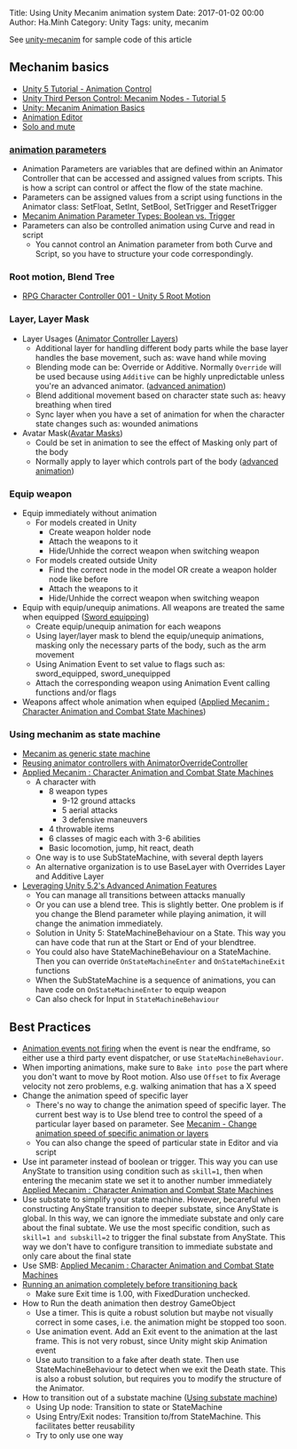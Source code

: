 Title: Using Unity Mecanim animation system
Date: 2017-01-02 00:00
Author: Ha.Minh
Category: Unity
Tags: unity, mecanim

See [unity-mecanim](https://github.com/minhhh/unity-mecanim.git) for sample code of this article

## Mechanim basics
* [Unity 5 Tutorial - Animation Control](https://www.youtube.com/watch?v=wdOk5QXYC6Y)
* [Unity Third Person Control: Mecanim Nodes - Tutorial 5](https://www.youtube.com/watch?v=7-OUZecgXv0)
* [Unity: Mecanim Animation Basics](https://community.mixamo.com/hc/en-us/articles/203879268)
* [Animation Editor](http://docs.unity3d.com/Manual/animeditor-UsingAnimationEditor.html)
* [Solo and mute](http://docs.unity3d.com/Manual/AnimationSoloMute.html)

### [animation parameters](http://docs.unity3d.com/Manual/AnimationParameters.html)
* Animation Parameters are variables that are defined within an Animator Controller that can be accessed and assigned values from scripts. This is how a script can control or affect the flow of the state machine.
* Parameters can be assigned values from a script using functions in the Animator class: SetFloat, SetInt, SetBool, SetTrigger and ResetTrigger
* [Mecanim Animation Parameter Types: Boolean vs. Trigger](http://answers.unity3d.com/questions/600268/mecanim-animation-parameter-types-boolean-vs-trigg.html)
* Parameters can also be controlled animation using Curve and read in script
    * You cannot control an Animation parameter from both Curve and Script, so you have to structure your code correspondingly.


### Root motion, Blend Tree
* [RPG Character Controller 001 - Unity 5 Root Motion](https://www.youtube.com/watch?v=k12w-rEbuXI&index=1&list=PL_eGgISVYZkeD-q83hLtPESTB-lPKnfjH)

### Layer, Layer Mask
* Layer Usages ([Animator Controller Layers](https://unity3d.com/learn/tutorials/topics/animation/animator-controller-layers))
    * Additional layer for handling different body parts while the base layer handles the base movement, such as: wave hand while moving
    * Blending mode can be: Override or Additive. Normally `Override` will be used because using `Additive` can be highly unpredictable unless you're an advanced animator. ([advanced animation](https://community.mixamo.com/hc/en-us/articles/204581427-Unity-Mecanim-Advanced-Animation))
    * Blend additional movement based on character state such as: heavy breathing when tired
    * Sync layer when you have a set of animation for when the character state changes such as: wounded animations
* Avatar Mask([Avatar Masks](https://unity3d.com/learn/tutorials/topics/animation/avatar-masks))
    * Could be set in animation to see the effect of Masking only part of the body
    * Normally apply to layer which controls part of the body ([advanced animation](https://community.mixamo.com/hc/en-us/articles/204581427-Unity-Mecanim-Advanced-Animation))

### Equip weapon
* Equip immediately without animation
    * For models created in Unity
        * Create weapon holder node
        * Attach the weapons to it
        * Hide/Unhide the correct weapon when switching weapon
    * For models created outside Unity
        * Find the correct node in the model OR create a weapon holder node like before
        * Attach the weapons to it
        * Hide/Unhide the correct weapon when switching weapon
* Equip with equip/unequip animations. All weapons are treated the same when equipped ([Sword equipping](https://www.youtube.com/watch?v=7gsl43thTsk))
    * Create equip/unequip animation for each weapons
    * Using layer/layer mask to blend the equip/unequip animations, masking only the necessary parts of the body, such as the arm movement
    * Using Animation Event to set value to flags such as: sword_equipped, sword_unequipped
    * Attach the corresponding weapon using Animation Event calling functions and/or flags
* Weapons affect whole animation when equiped ([Applied Mecanim : Character Animation and Combat State Machines](https://www.youtube.com/watch?v=Is9C4i4XyXk))


### Using mechanim as state machine
* [Mecanim as generic state machine](http://forum.unity3d.com/threads/mecanim-as-generic-state-machine.311201/)
* [Reusing animator controllers with AnimatorOverrideController](http://pekalicious.com/blog/unity3d-reusing-animator-controllers-with-animatoroverridecontroller/)
* [Applied Mecanim : Character Animation and Combat State Machines](https://www.youtube.com/watch?v=Is9C4i4XyXk)
    * A character with
        * 8 weapon types
            * 9-12 ground attacks
            * 5 aerial attacks
            * 3 defensive maneuvers
        * 4 throwable items
        * 6 classes of magic each with 3-6 abilities
        * Basic locomotion, jump, hit react, death
    * One way is to use SubStateMachine, with several depth layers
    * An alternative organization is to use BaseLayer with Overrides Layer and Additive Layer
* [Leveraging Unity 5.2's Advanced Animation Features](https://www.youtube.com/watch?v=HOURak6BpSo)
    * You can manage all transitions between attacks manually
    * Or you can use a blend tree. This is slightly better. One problem is if you change the Blend parameter while playing animation, it will change the animation immediately.
    * Solution in Unity 5: StateMachineBehaviour on a State. This way you can have code that run at the Start or End of your blendtree.
    * You could also have StateMachineBehaviour on a StateMachine. Then you can override `OnStateMachineEnter` and `OnStateMachineExit` functions
    * When the SubStateMachine is a sequence of animations, you can have code on `OnStateMachineEnter` to equip weapon
    * Can also check for Input in `StateMachineBehaviour`



## Best Practices

* [Animation events not firing](http://answers.unity3d.com/questions/806949/animation-events-not-firing.html) when the event is near the endframe, so either use a third party event dispatcher, or use `StateMachineBehaviour`.
* When importing animations, make sure to `Bake into pose` the part where you don't want to move by Root motion. Also use `Offset` to fix Average velocity not zero problems, e.g. walking animation that has a X speed
* Change the animation speed of specific layer
    * There's no way to change the animation speed of specific layer. The current best way is to Use blend tree to control the speed of a particular layer based on parameter. See [Mecanim - Change animation speed of specific animation or layers](http://forum.unity3d.com/threads/mecanim-change-animation-speed-of-specific-animation-or-layers.160395/)
    * You can also change the speed of particular state in Editor and via script
* Use int parameter instead of boolean or trigger. This way you can use AnyState to transition using condition such as `skill=1`, then when entering the mecanim state we set it to another number immediately [Applied Mecanim : Character Animation and Combat State Machines](https://www.youtube.com/watch?v=Is9C4i4XyXk)
* Use substate to simplify your state machine. However, becareful when constructing AnyState transition to deeper substate, since AnyState is global. In this way, we can ignore the immediate substate and only care about the final subtate. We use the most specific condition, such as `skill=1 and subskill=2` to trigger the final substate from AnyState. This way we don't have to configure transition to immediate substate and only care about the final state
* Use SMB: [Applied Mecanim : Character Animation and Combat State Machines](https://www.youtube.com/watch?v=Is9C4i4XyXk)
* [Running an animation completely before transitioning back](http://answers.unity3d.com/questions/685968/running-an-animation-completely-before-transitioni.html)
    * Make sure Exit time is 1.00, with FixedDuration unchecked.
* How to Run the death animation then destroy GameObject
    * Use a timer. This is quite a robust solution but maybe not visually correct in some cases, i.e. the animation might be stopped too soon.
    * Use animation event. Add an Exit event to the animation at the last frame. This is not very robust, since Unity might skip Animation event
    * Use auto transition to a fake after death state. Then use StateMachineBehaviour to detect when we exit the Death state. This is also a robust solution, but requires you to modify the structure of the Animator.
* How to transition out of a substate machine ([Using substate machine](https://www.youtube.com/watch?v=lpekqN4_4xg))
    * Using Up node: Transition to state or StateMachine
    * Using Entry/Exit nodes: Transition to/from StateMachine. This facilitates better reusability
    * Try to only use one way

